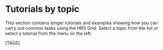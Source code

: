 # Tutorials by topic

This section contains longer tutorials and examples showing how you
can carry out common tasks using the HBS Grid. Select a topic from the
list or select a tutorial from the menu on the left.

[TAGS]

